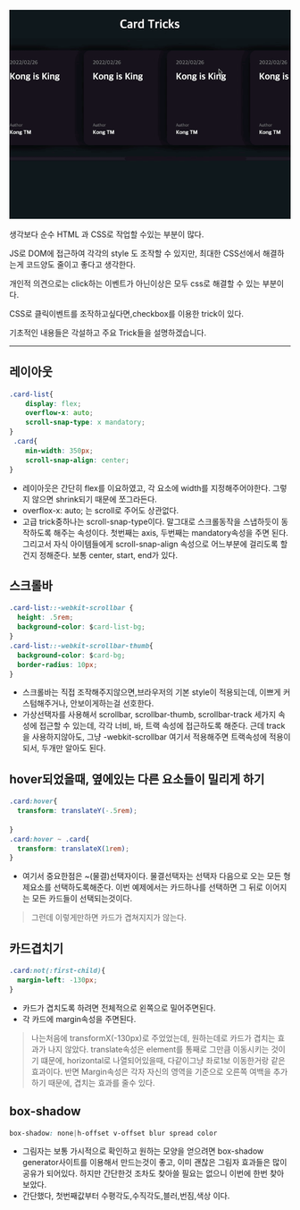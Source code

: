 ![](./demo.gif)

생각보다 순수 HTML 과 CSS로 작업할 수있는 부분이 많다.

JS로 DOM에 접근하여 각각의 style 도 조작할 수 있지만, 최대한 CSS선에서 해결하는게 코드양도 줄이고 좋다고 생각한다.

개인적 의견으로는 click하는 이벤트가 아닌이상은 모두 css로 해결할 수 있는 부분이다.

CSS로 클릭이벤트를 조작하고싶다면,checkbox를 이용한 trick이 있다.

기초적인 내용들은 각설하고 주요 Trick들을 설명하겠습니다.

---

## 레이아웃

```css
.card-list{
    display: flex;
    overflow-x: auto;
    scroll-snap-type: x mandatory;
}
 .card{
 	min-width: 350px;
    scroll-snap-align: center;
}
```

- 레이아웃은 간단히 flex를 이요하였고, 각 요소에 width를 지정해주어야한다. 그렇지 않으면 shrink되기 때문에 쪼그라든다.
- overflox-x: auto; 는 scroll로 주어도 상관없다.
- 고급 trick중하나는 scroll-snap-type이다. 말그대로 스크롤동작을 스냅하듯이 동작하도록 해주는 속성이다. 첫번째는 axis, 두번째는 mandatory속성을 주면 된다. 그리고서 자식 아이템들에게 scroll-snap-align 속성으로 어느부분에 걸리도록 할건지 정해준다. 보통 center, start, end가 있다.

## 스크롤바

```css
.card-list::-webkit-scrollbar {
  height: .5rem;
  background-color: $card-list-bg;
}
.card-list::-webkit-scrollbar-thumb{
  background-color: $card-bg;
  border-radius: 10px;
}
```

- 스크롤바는 직접 조작해주지않으면,브라우저의 기본 style이 적용되는데, 이쁘게 커스텀해주거나, 안보이게하는걸 선호한다.
- 가상선택자를 사용해서 scrollbar, scrollbar-thumb, scrollbar-track 세가지 속성에 접근할 수 있는데, 각각 너비, 바, 트랙 속성에 접근하도록 해준다. 근데 track을 사용하지않아도, 그냥 -webkit-scrollbar 여기서 적용해주면 트랙속성에 적용이되서, 두개만 알아도 된다.

## hover되었을때, 옆에있는 다른 요소들이 밀리게 하기

```css
.card:hover{
  transform: translateY(-.5rem);

}
.card:hover ~ .card{
  transform: translateX(1rem);
}
```

- 여기서 중요한점은 ~(물결)선택자이다. 물결선택자는 선택자 다음으로 오는 모든 형제요소를 선택하도록해준다. 이번 예제에서는 카드하나를 선택하면 그 뒤로 이어지는 모든 카드들이 선택되는것이다.

> 그런데 이렇게만하면 카드가 겹쳐지지가 않는다.

## 카드겹치기

```css
.card:not(:first-child){
  margin-left: -130px;
}
```

- 카드가 겹치도록 하려면 전체적으로 왼쪽으로 밀어주면된다.
- 각 카드에 margin속성을 주면된다.

> 나는처음에 transformX(-130px)로 주었었는데, 원하는데로 카드가 겹치는 효과가 나지 않았다. translate속성은 element를 통째로 그만큼 이동시키는 것이기 떄문에, horizontal로 나열되어있을때, 다같이그냥 좌로1보 이동한거랑 같은 효과이다. 반면 Margin속성은 각자 자신의 영역을 기준으로 오른쪽 여백을 추가하기 때문에, 겹치는 효과를 줄수 있다.

## box-shadow

```css
box-shadow: none|h-offset v-offset blur spread color
```

- 그림자는 보통 가시적으로 확인하고 원하는 모양을 얻으려면 box-shadow generator사이트를 이용해서 만드는것이 좋고, 이미 괜찮은 그림자 효과들은 많이 공유가 되어있다. 하지만 간단한것 조차도 찾아쓸 필요는 없으니 이번에 한번 찾아보았다.
- 간단했다, 첫번째값부터 수평각도,수직각도,블러,번짐,색상 이다.